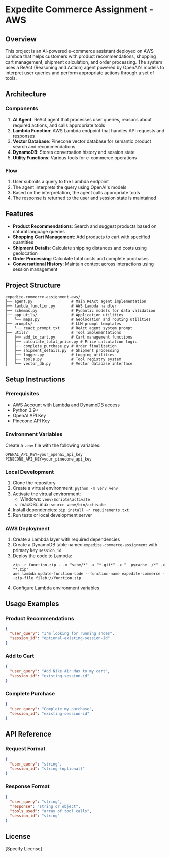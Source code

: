 # Expedite Commerce Assignment - AWS

## Overview
This project is an AI-powered e-commerce assistant deployed on AWS Lambda that helps customers with product recommendations, shopping cart management, shipment calculation, and order processing. The system uses a ReAct (Reasoning and Action) agent powered by OpenAI's models to interpret user queries and perform appropriate actions through a set of tools.

## Architecture

### Components
1. **AI Agent**: ReAct agent that processes user queries, reasons about required actions, and calls appropriate tools
2. **Lambda Function**: AWS Lambda endpoint that handles API requests and responses
3. **Vector Database**: Pinecone vector database for semantic product search and recommendations
4. **DynamoDB**: Stores conversation history and session state
5. **Utility Functions**: Various tools for e-commerce operations

### Flow
1. User submits a query to the Lambda endpoint
2. The agent interprets the query using OpenAI's models
3. Based on the interpretation, the agent calls appropriate tools
4. The response is returned to the user and session state is maintained

## Features
- **Product Recommendations**: Search and suggest products based on natural language queries
- **Shopping Cart Management**: Add products to cart with specified quantities
- **Shipment Details**: Calculate shipping distances and costs using geolocation
- **Order Processing**: Calculate total costs and complete purchases
- **Conversational History**: Maintain context across interactions using session management

## Project Structure
```
expedite-commerce-assignment-aws/
├── agent.py                 # Main ReAct agent implementation
├── lambda_function.py       # AWS Lambda handler
├── schemas.py               # Pydantic models for data validation
├── app_utils/               # Application utilities
│   └── maps.py              # Geolocation and routing utilities
├── prompts/                 # LLM prompt templates
│   └── react_prompt.txt     # ReAct agent system prompt
├── utils/                   # Tool implementations
│   ├── add_to_cart.py       # Cart management functions
│   ├── calculate_total_price.py # Price calculation logic
│   ├── complete_purchase.py # Order finalization
│   ├── shipment_details.py  # Shipment processing
│   ├── logger.py            # Logging utilities
│   ├── tools.py             # Tool registry system
│   └── vector_db.py         # Vector database interface
```

## Setup Instructions

### Prerequisites
- AWS Account with Lambda and DynamoDB access
- Python 3.9+
- OpenAI API Key
- Pinecone API Key

### Environment Variables
Create a `.env` file with the following variables:
```
OPENAI_API_KEY=your_openai_api_key
PINECONE_API_KEY=your_pinecone_api_key
```

### Local Development
1. Clone the repository
2. Create a virtual environment: `python -m venv venv`
3. Activate the virtual environment:
   - Windows: `venv\Scripts\activate`
   - macOS/Linux: `source venv/bin/activate`
4. Install dependencies: `pip install -r requirements.txt`
5. Run tests or local development server

### AWS Deployment
1. Create a Lambda layer with required dependencies
2. Create a DynamoDB table named `expedite-commerce-assignment` with primary key `session_id`
3. Deploy the code to Lambda:
   ```
   zip -r function.zip . -x "venv/*" -x "*.git*" -x "__pycache__/*" -x "*.zip"
   aws lambda update-function-code --function-name expedite-commerce --zip-file fileb://function.zip
   ```
4. Configure Lambda environment variables

## Usage Examples

### Product Recommendations
```json
{
  "user_query": "I'm looking for running shoes",
  "session_id": "optional-existing-session-id"
}
```

### Add to Cart
```json
{
  "user_query": "Add Nike Air Max to my cart",
  "session_id": "existing-session-id"
}
```

### Complete Purchase
```json
{
  "user_query": "Complete my purchase",
  "session_id": "existing-session-id"
}
```

## API Reference

### Request Format
```json
{
  "user_query": "string",
  "session_id": "string (optional)"
}
```

### Response Format
```json
{
  "user_query": "string",
  "response": "string or object",
  "tools_used": "array of tool calls",
  "session_id": "string"
}
```

## License
[Specify License]